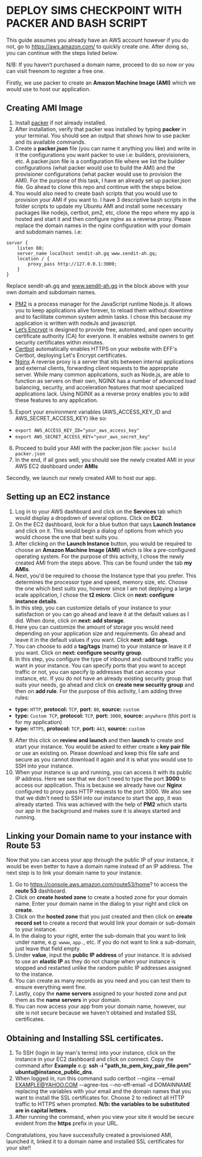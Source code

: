 # DEPLOY SIMS CHECKPOINT WITH PACKER AND BASH SCRIPT

This guide assumes you already have an AWS account however if you do not, go to https://aws.amazon.com/ to quickly create one. After doing so, you can continue with the steps listed below.

N/B: If you haven’t purchased a domain name, proceed to do so now or you can visit freenom to register a free one. 

Firstly, we use packer to create an **Amazon Machine Image (AMI)** which we would use to host our application.
## Creating AMI Image
1) Install [packer](https://packer.io/downloads.html) if not already installed.
2) After installation, verify that packer was installed by typing **packer** in your terminal. You should see an output that shows how to use packer and its available commands.
3) Create a **packer.json** file (you can name it anything you like) and write in it the configurations you want packer to use i.e: builders, provisioners, etc. A packer.json file is a configuration file where we list the builder configurations (what packer would use to build the AMI) and the provisioner configurations (what packer would use to provision the AMI). For the purpose of this task, I have an already set up packer.json file. Go ahead to clone this repo and continue with the steps below.
4) You would also need to create bash scripts that you would use to provision your AMI if you want to. I have 3 descriptive bash scripts in the folder scripts to update my Ubuntu AMI and install some necessary packages like nodejs, certbot, pm2, etc, clone the repo where my app is hosted and start it and then configure nginx as a reverse proxy.
Please replace the domain names in the nginx configuration with your domain and subdomain names. i.e:
```
server {
    listen 80;
    server_name localhost sendit-ah.gq www.sendit-ah.gq;
    location / {
        proxy_pass http://127.0.0.1:3000;
    }
}
```
Replace sendit-ah.gq and www.sendit-ah.gq in the block above with your own domain and subdomain names.

- [PM2](https://www.npmjs.com/package/pm2) is a process manager for the JavaScript runtime Node.js. It allows you to keep applications alive forever, to reload them without downtime and to facilitate common system admin tasks. I chose this because my application is written with nodeJs and javascript.
- [Let’s Encrypt](https://letsencrypt.org/) is designed to provide free, automated, and open security certificate authority (CA) for everyone. It enables website owners to get security certificates within minutes.
- [Certbot](https://certbot.eff.org/) automatically enables HTTPS on your website with EFF's Certbot, deploying Let's Encrypt certificates.
- [Nginx](https://www.linode.com/docs/web-servers/nginx/use-nginx-reverse-proxy/) A reverse proxy is a server that sits between internal applications and external clients, forwarding client requests to the appropriate server. While many common applications, such as Node.js, are able to function as servers on their own, NGINX has a number of advanced load balancing, security, and acceleration features that most specialized applications lack. Using NGINX as a reverse proxy enables you to add these features to any application.
5) Export your environment variables (AWS_ACCESS_KEY_ID and AWS_SECRET_ACCESS_KEY) like so: 
- `export AWS_ACCESS_KEY_ID="your_aws_access_key"`
- `export AWS_SECRET_ACCESS_KEY="your_aws_secret_key"`
6) Proceed to build your AMI with the packer.json file: `packer build packer.json`
7) In the end, if all goes well, you should see the newly created AMI in your AWS EC2 dashboard under **AMIs**

Secondly, we launch our newly created AMI to host our app.
## Setting up an EC2 instance
1) Log in to your AWS dashboard and click on the **Services** tab which would display a dropdown of several options. Click on **EC2**.
2) On the EC2 dashboard, look for a blue button that says **Launch Instance** and click on it. This would begin a dialog of options from which you would choose the one that best suits you.
3) After clicking on the **Launch Instance** button, you would be required to choose an **Amazon Machine Image (AMI)** which is like a pre-configured operating system. For the purpose of this activity, I chose the newly created AMI from the steps above. This can be found under the tab **my AMIs**.
4) Next, you'd be required to choose the Instance type that you prefer. This determines the processor type and speed, memory size, etc. Choose the one which best suits you, however since I am not deploying a large scale application, I chose the **t2 micro**. Click on **next: configure instance details**.
5) In this step, you can customize details of your instance to your satisfaction or you can go ahead and leave it at the default values as I did. When done, click on **next: add storage**.
6) Here you can customize the amount of storage you would need depending on your application size and requirements. Go ahead and leave it in the default values if you want. Click **next: add tags**.
7) You can choose to add a **tag/tags** (name) to your instance or leave it if you want. Click on **next: configure security group**.
8) In this step, you configure the type of inbound and outbound traffic you want in your instance. You can specify ports that you want to accept traffic or not, you can specify Ip addresses that can access your instance, etc. If you do not have an already existing security group that suits your needs, go ahead and click on **create new security group** and then on **add rule**. For the purpose of this activity, I am adding three rules:
- **type:** `HTTP`, **protocol:** `TCP`, **port**: `80`, **source:** `custom`
- **type:** `Custom TCP`, **protocol:** `TCP`, **port:** `3000`, **source:** `anywhere` (this port is for my application)
- **type:** `HTTPS`, **protocol:** `TCP`, **port:** `443`, **source:** `custom`
9) After this click on **review and launch** and then **launch** to create and start your instance. You would be asked to either create a **key pair file** or use an existing on. Please download and keep this file safe and secure as you cannot download it again and it is what you would use to SSH into your instance.
10) When your instance is up and running, you can access it with its public IP address. Here we see that we don't need to type the port **3000** to access our application. This is because we already have our **Nginx** configured to proxy pass HTTP requests to the port 3000. We also see that we didn't need to SSH into our instance to start the app, it was already started. This was achieved with the help of **PM2** which starts our app in the background and makes sure it is always started and running. 

## Linking your Domain name to your instance with Route 53
Now that you can access your app through the public IP of your instance, it would be even better to have a domain name instead of an IP address. The next step is to link your domain name to your instance.
1) Go to https://console.aws.amazon.com/route53/home? to access the **route 53** dashboard.
2) Click on **create hosted zone** to create a hosted zone for your domain name. Enter your domain name in the dialog to your right and click on **create**.
3) Click on the **hosted zone** that you just created and then click on **create record set** to create a record that would link your domain or sub-domain to your instance.
4) In the dialog to your right, enter the sub-domain that you want to link under name, e.g: `wwww`, `app.`, etc. If you do not want to link a sub-domain, just leave that field empty.
5) Under **value**, input the **public IP address** of your instance. It is advised to use an **elastic IP** as they do not change when your instance is stopped and restarted unlike the random public IP addresses assigned to the instance.
6) You can create as many records as you need and you can test them to ensure everything went fine.
7) Lastly, copy the **name servers** assigned to your hosted zone and put them as the **name servers** in your domain.
8) You can now access your app from your domain name, however, our site is not secure because we haven't obtained and installed SSL certificates.

## Obtaining and Installing SSL certificates.
1) To SSH (login in lay man's terms) into your instance, click on the instance in your EC2 dashboard and click on connect. Copy the command after **Example** e.g: **ssh -i "path_to_pem_key_pair_file.pem" ubuntu@instance_public_dns**.
2) When logged in, run this command sudo certbot --nginx --email EXAMPLE@YAHOO.COM --agree-tos --no-eff-email -d DOMAINNAME replacing the variables with your email and the domain names that you want to install the SSL certificates for. Choose 2 to redirect all HTTP traffic to HTTPS when prompted. **N/b: the variables to be substituted are in capital letters.**
3) After running the command, when you view your site it would be secure evident from the **https** prefix in your URL.

Congratulations, you have successfully created a provisioned AMI, launched it, linked it to a domain name and installed SSL certificates for your site!!





